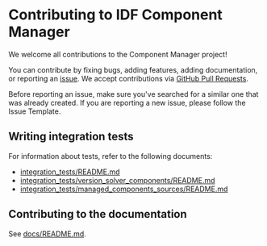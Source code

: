 # Contributing to IDF Component Manager
We welcome all contributions to the Component Manager project!

You can contribute by fixing bugs, adding features, adding documentation, or reporting an [issue](https://github.com/espressif/idf-component-manager/issues). We accept contributions via [GitHub Pull Requests](https://docs.github.com/en/github/collaborating-with-pull-requests/proposing-changes-to-your-work-with-pull-requests/about-pull-requests).

Before reporting an issue, make sure you've searched for a similar one that was already created. If you are reporting a new issue, please follow the Issue Template.

## Writing integration tests
For information about tests, refer to the following documents:
- [integration_tests/README.md](integration_tests/README.md)
- [integration_tests/version_solver_components/README.md](integration_tests/version_solver_components/README.md)
- [integration_tests/managed_components_sources/README.md](integration_tests/managed_components_sources/README.md)

## Contributing to the documentation

See [docs/README.md](docs/README.md).

